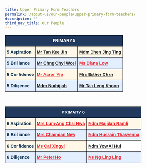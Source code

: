 ```yaml
---
title: Upper Primary Form Teachers
permalink: /about-us/our-people/upper-primary-form-teachers/
description: ""
third_nav_title: Our People
---
```

<style type="text/css">
.tg  {border-collapse:collapse;border-spacing:0;}
.tg td{border-color:black;border-style:solid;border-width:1px;font-family:Arial, sans-serif;font-size:14px;
  overflow:hidden;padding:10px 5px;word-break:normal;}
.tg th{border-color:black;border-style:solid;border-width:1px;font-family:Arial, sans-serif;font-size:14px;
  font-weight:normal;overflow:hidden;padding:10px 5px;word-break:normal;}
.tg .tg-eem5{background-color:#FFF8E8;color:#EC1F26;font-weight:bold;text-align:left;text-decoration:underline;vertical-align:top}
.tg .tg-91ac{background-color:#E3EEFF;color:#042847;font-weight:bold;text-align:left;vertical-align:top}
.tg .tg-4q2c{background-color:#E3EEFF;color:#EC1F26;font-weight:bold;text-align:left;text-decoration:underline;vertical-align:top}
.tg .tg-gcor{background-color:#223A5E;color:#FFF;font-weight:bold;text-align:center;vertical-align:top}
.tg .tg-ha5v{background-color:#FFF8E8;color:#042847;font-weight:bold;text-align:left;vertical-align:top}
</style>
<table class="tg">
<thead>
  <tr>
    <th class="tg-gcor" colspan="3">PRIMARY 5</th>
  </tr>
</thead>
<tbody>
  <tr>
    <td class="tg-ha5v">5 Aspiration</td>
    <td class="tg-eem5"><a href="mailto:tan_kee_jin@moe.edu.sg">Mr Tan Kee Jin</a></td>
    <td class="tg-eem5"><a href="mailto:chen_jing_ting@moe.edu.sg">Mdm Chen Jing Ting</a></td>
  </tr>
  <tr>
    <td class="tg-91ac">5 Brilliance</td>
    <td class="tg-4q2c"><a href="mailto:chng_chyi_woei@moe.edu.sg">Mr Chng Chyi Woei</a></td>
    <td class="tg-4q2c"><a href="mailto:low_cheng_yi_diana@moe.edu.sg"><span style="text-decoration:underline;color:#EC1F26">Ms Diana Low</span></a><br></td>
  </tr>
  <tr>
    <td class="tg-ha5v">5 Confidence</td>
    <td class="tg-eem5"><a href="mailto:yip_jun_hoe@moe.edu.sg"><span style="text-decoration:underline;color:#EC1F26">Mr Aaron Yip</span></a><br></td>
    <td class="tg-eem5"><a href="mailto:lim_siew_hiang@moe.edu.sg">Mrs Esther Chan</a><br></td>
  </tr>
  <tr>
    <td class="tg-91ac">5 Diligence</td>
    <td class="tg-4q2c"><a href="mailto:nurhijjah_yahya@moe.edu.sg">Mdm Nurhijjah</a></td>
    <td class="tg-4q2c"><a href="mailto:tan_leng_khoon@moe.edu.sg">Mr Tan Leng Khoon</a></td>
  </tr>
</tbody>
</table>

<br>

<style type="text/css">
.tg  {border-collapse:collapse;border-spacing:0;}
.tg td{border-color:black;border-style:solid;border-width:1px;font-family:Arial, sans-serif;font-size:14px;
  overflow:hidden;padding:10px 5px;word-break:normal;}
.tg th{border-color:black;border-style:solid;border-width:1px;font-family:Arial, sans-serif;font-size:14px;
  font-weight:normal;overflow:hidden;padding:10px 5px;word-break:normal;}
.tg .tg-eem5{background-color:#FFF8E8;color:#EC1F26;font-weight:bold;text-align:left;text-decoration:underline;vertical-align:top}
.tg .tg-91ac{background-color:#E3EEFF;color:#042847;font-weight:bold;text-align:left;vertical-align:top}
.tg .tg-4q2c{background-color:#E3EEFF;color:#EC1F26;font-weight:bold;text-align:left;text-decoration:underline;vertical-align:top}
.tg .tg-fj3m{background-color:#FFF;color:#EC1F26;font-weight:bold;text-align:left;text-decoration:underline;vertical-align:top}
.tg .tg-gcor{background-color:#223A5E;color:#FFF;font-weight:bold;text-align:center;vertical-align:top}
.tg .tg-ha5v{background-color:#FFF8E8;color:#042847;font-weight:bold;text-align:left;vertical-align:top}
</style>
<table class="tg">
<thead>
  <tr>
    <th class="tg-gcor" colspan="3">PRIMARY 6</th>
  </tr>
</thead>
<tbody>
  <tr>
    <td class="tg-ha5v">6 Aspiration</td>
    <td class="tg-eem5"><a href="mailto:ang_chai_hwa@moe.edu.sg"><span style="text-decoration:underline;color:#EC1F26">Mrs Lum-Ang Chai Hwa</span></a><br></td>
    <td class="tg-eem5"><a href="mailto:majidah_ramli@moe.edu.sg"><span style="text-decoration:underline;color:#EC1F26">Mdm Majidah Ramli</span></a></td>
  </tr>
  <tr>
    <td class="tg-91ac">6 Brilliance</td>
    <td class="tg-4q2c"><a href="mailto:lee_lufang_charmian@moe.edu.sg"><span style="text-decoration:underline;color:#EC1F26">Mrs Charmian New</span></a></td>
    <td class="tg-4q2c"><a href="mailto:hussain_thasveena@moe.edu.sg"><span style="text-decoration:underline;color:#EC1F26">Mdm Hussain Thasvenna</span></a></td>
  </tr>
  <tr>
    <td class="tg-ha5v">6 Confidence</td>
    <td class="tg-eem5"><a href="mailto:cai_xingyi@moe.edu.sg"><span style="text-decoration:underline;color:#EC1F26">Ms Cai Xingyi</span></a></td>
    <td class="tg-fj3m"><a href="mailto:yow_ai_hui@moe.edu.sg">Mdm Yow Ai Hui</a><br></td>
  </tr>
  <tr>
    <td class="tg-91ac">6 Diligence</td>
    <td class="tg-4q2c"><a href="mailto:ho_yeow_lin_peter@moe.edu.sg"><span style="text-decoration:underline;color:#EC1F26">Mr Peter Ho</span></a></td>
    <td class="tg-4q2c"><a href="mailto:ng_ling_ling@moe.edu.sg"><span style="text-decoration:underline;color:#EC1F26">Ms Ng Ling Ling</span></a></td>
  </tr>
</tbody>
</table>